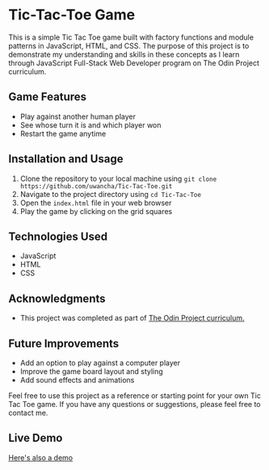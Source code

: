 # Tic-Tac-Toe Game

This is a simple Tic Tac Toe game built with factory functions and module patterns in JavaScript, HTML, and CSS. The purpose of this project is to demonstrate my understanding and skills in these concepts as I learn through JavaScript Full-Stack Web Developer program on The Odin Project curriculum.

## Game Features

- Play against another human player
- See whose turn it is and which player won
- Restart the game anytime

## Installation and Usage

1. Clone the repository to your local machine using `git clone https://github.com/uwancha/Tic-Tac-Toe.git`
2. Navigate to the project directory using `cd Tic-Tac-Toe`
3. Open the `index.html` file in your web browser
4. Play the game by clicking on the grid squares

## Technologies Used

- JavaScript
- HTML
- CSS

## Acknowledgments

- This project was completed as part of [The Odin Project curriculum.](https://www.theodinproject.com/home)

## Future Improvements

- Add an option to play against a computer player
- Improve the game board layout and styling
- Add sound effects and animations

Feel free to use this project as a reference or starting point for your own Tic Tac Toe game. If you have any questions or suggestions, please feel free to contact me.

## Live Demo

  [Here's also a demo](https://uwancha.github.io/Tic-Tac-Toe/)